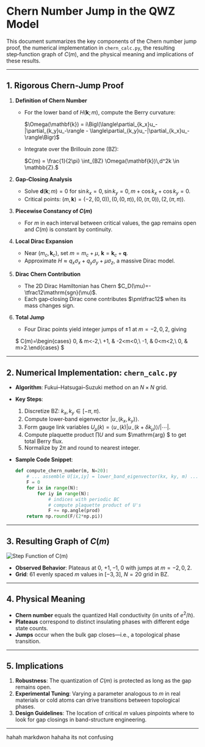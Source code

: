 # Chern Number Jump in the QWZ Model

This document summarizes the key components of the Chern number jump proof, the numerical implementation in `chern_calc.py`, the resulting step‑function graph of $C(m)$, and the physical meaning and implications of these results.

---

## 1. Rigorous Chern‑Jump Proof

1. **Definition of Chern Number**

   * For the lower band of $H(\mathbf{k};m)$, compute the Berry curvature:

     $\Omega(\mathbf{k}) = i\Bigl(\langle\partial_{k_x}u_-|\partial_{k_y}u_-\rangle - \langle\partial_{k_y}u_-|\partial_{k_x}u_-\rangle\Bigr)$
   * Integrate over the Brillouin zone (BZ):

     $C(m) = \frac{1}{2\pi} \int_{BZ} \Omega(\mathbf{k})\,d^2k \in \mathbb{Z}.$

2. **Gap‑Closing Analysis**

   * Solve $\mathbf{d}(\mathbf{k};m)=0$ for $\sin k_x=0, \sin k_y=0, m+\cos k_x+\cos k_y=0$.
   * Critical points: $(m,\mathbf{k})=(-2,(0,0)), (0,(0,\pi)), (0,(\pi,0)), (2,(\pi,\pi))$.

3. **Piecewise Constancy of $C(m)$**

   * For $m$ in each interval between critical values, the gap remains open and $C(m)$ is constant by continuity.

4. **Local Dirac Expansion**

   * Near $(m_c,\mathbf{k}_c)$, set $m=m_c+\mu$, $\mathbf{k}=\mathbf{k}_c+\mathbf{q}$.
   * Approximate $H\approx q_x\sigma_x + q_y\sigma_y + \mu\sigma_z$, a massive Dirac model.

5. **Dirac Chern Contribution**

   * The 2D Dirac Hamiltonian has Chern $C_D(\mu)=-\tfrac12\mathrm{sgn}(\mu)$.
   * Each gap‑closing Dirac cone contributes $\pm\tfrac12$ when its mass changes sign.

6. **Total Jump**

   * Four Dirac points yield integer jumps of $\pm1$ at $m=-2,0,2$, giving

   $ C(m)=\begin{cases} 0, & m<-2,\\ +1, & -2<m<0,\\ -1, & 0<m<2,\\ 0, & m>2.\end{cases} $
   
---

## 2. Numerical Implementation: `chern_calc.py`

* **Algorithm**: Fukui–Hatsugai–Suzuki method on an $N\times N$ grid.

* **Key Steps**:

  1. Discretize BZ: $k_x,k_y\in[-\pi,\pi)$.
  2. Compute lower‑band eigenvector $|u_-(k_x,k_y)\rangle$.
  3. Form gauge link variables $U_{\mu}(k) = \langle u_-(k)|u_-(k+\delta k_\mu)\rangle/|\cdots|$.
  4. Compute plaquette product $\prod U$ and sum $\mathrm{arg} $ to get total Berry flux.
  5. Normalize by $2\pi$ and round to nearest integer.

* **Sample Code Snippet**:

  ```python
  def compute_chern_number(m, N=20):
      # ... assemble U[ix,iy] = lower_band_eigenvector(kx, ky, m) ...
      F = 0
      for ix in range(N):
          for iy in range(N):
              # indices with periodic BC
              # compute plaquette product of U's
              F += np.angle(prod)
      return np.round(F/(2*np.pi))
  ```

---

## 3. Resulting Graph of $C(m)$

![Step Function of C(m)](chern_vs_m.png)

* **Observed Behavior**: Plateaus at 0, +1, –1, 0 with jumps at $m=-2,0,2$.
* **Grid**: 61 evenly spaced $m$ values in $[-3,3]$, $N=20$ grid in BZ.

---

## 4. Physical Meaning

* **Chern number** equals the quantized Hall conductivity (in units of $e^2/h$).
* **Plateaus** correspond to distinct insulating phases with different edge state counts.
* **Jumps** occur when the bulk gap closes—i.e., a topological phase transition.

---

## 5. Implications

1. **Robustness**: The quantization of $C(m)$ is protected as long as the gap remains open.
2. **Experimental Tuning**: Varying a parameter analogous to $m$ in real materials or cold atoms can drive transitions between topological phases.
3. **Design Guidelines**: The location of critical $m$ values pinpoints where to look for gap closings in band-structure engineering.

---

hahah markdwon hahaha its not confusing
